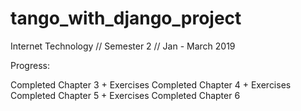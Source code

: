 # tango_with_django_project

Internet Technology // Semester 2 // Jan - March 2019

Progress:

Completed Chapter 3 + Exercises 
Completed Chapter 4 + Exercises
Completed Chapter 5 + Exercises
Completed Chapter 6 
